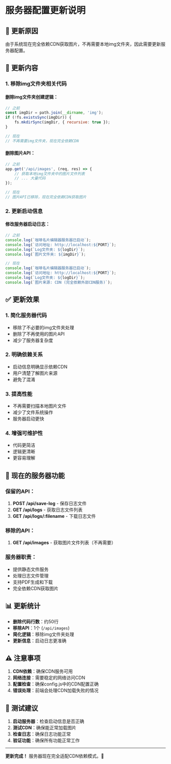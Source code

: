 # 服务器配置更新说明

## 🎯 更新原因

由于系统现在完全依赖CDN获取图片，不再需要本地img文件夹，因此需要更新服务器配置。

## 📝 更新内容

### 1. **移除img文件夹相关代码**

#### 删除img文件夹创建逻辑：
```javascript
// 之前
const imgDir = path.join(__dirname, 'img');
if (!fs.existsSync(imgDir)) {
    fs.mkdirSync(imgDir, { recursive: true });
}

// 现在
// 不再需要img文件夹，现在完全依赖CDN
```

#### 删除图片API：
```javascript
// 之前
app.get('/api/images', (req, res) => {
    // 获取本地img文件夹中的图片文件列表
    // ... 大量代码
});

// 现在
// 图片API已移除，现在完全依赖CDN获取图片
```

### 2. **更新启动信息**

#### 修改服务器启动日志：
```javascript
// 之前
console.log(`咖啡名片编辑器服务器已启动`);
console.log(`访问地址: http://localhost:${PORT}`);
console.log(`Log文件夹: ${logDir}`);
console.log(`图片文件夹: ${imgDir}`);

// 现在
console.log(`咖啡名片编辑器服务器已启动`);
console.log(`访问地址: http://localhost:${PORT}`);
console.log(`Log文件夹: ${logDir}`);
console.log(`图片来源: CDN (完全依赖外部CDN服务)`);
```

## ✅ 更新效果

### 1. **简化服务器代码**
- 移除了不必要的img文件夹处理
- 删除了不再使用的图片API
- 减少了服务器复杂度

### 2. **明确依赖关系**
- 启动信息明确显示依赖CDN
- 用户清楚了解图片来源
- 避免了混淆

### 3. **提高性能**
- 不再需要扫描本地图片文件
- 减少了文件系统操作
- 服务器启动更快

### 4. **增强可维护性**
- 代码更简洁
- 逻辑更清晰
- 更容易理解

## 🔧 现在的服务器功能

### 保留的API：
1. **POST /api/save-log** - 保存日志文件
2. **GET /api/logs** - 获取日志文件列表
3. **GET /api/logs/:filename** - 下载日志文件

### 移除的API：
1. **GET /api/images** - 获取图片文件列表（不再需要）

### 服务器职责：
- 提供静态文件服务
- 处理日志文件管理
- 支持PDF生成和下载
- 完全依赖CDN获取图片

## 📊 更新统计

- **删除代码行数**：约50行
- **移除API**：1个 (`/api/images`)
- **简化逻辑**：移除img文件夹处理
- **更新信息**：启动日志更准确

## ⚠️ 注意事项

1. **CDN依赖**：确保CDN服务可用
2. **网络连接**：需要稳定的网络访问CDN
3. **配置检查**：确保config.js中的CDN配置正确
4. **错误处理**：前端会处理CDN加载失败的情况

## 🚀 测试建议

1. **启动服务器**：检查启动信息是否正确
2. **测试CDN**：确保能正常加载图片
3. **检查日志**：确保日志功能正常
4. **验证功能**：确保所有功能正常工作

---

**更新完成！** 服务器现在完全适配CDN依赖模式。🎉
